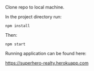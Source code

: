 Clone repo to local machine.

In the project directory run:

`npm install`

Then:

`npm start`

Running application can be found here:

https://superhero-realty.herokuapp.com
